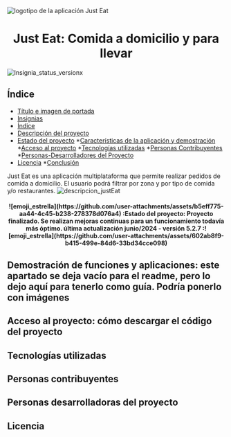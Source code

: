 ![logotipo de la aplicación Just Eat](https://github.com/user-attachments/assets/95b40374-5e7a-4e2f-8e32-906201b2db20)
<h1 align="center"> Just Eat: Comida a domicilio y para llevar </h1>

![Insignia_status_versionx](https://github.com/user-attachments/assets/91114d96-c5e4-4369-afde-e3882ce22aca)

## Índice

* [Título e imagen de portada](#Título-e-imagen-de-portada)
* [Insignias](#insignias)
* [Índice](#índice)
* [Descripción del proyecto](#descripción-del-proyecto)
* [Estado del proyecto](#Estado-del-proyecto)
*[Características de la aplicación y demostración](#Características-de-la-aplicación-y-demostración)
*[Acceso al proyecto](#acceso-proyecto)
*[Tecnologías utilizadas](#tecnologías-utilizadas)
*[Personas Contribuyentes](#personas-contribuyentes)
*[Personas-Desarrolladores del Proyecto](#personas-desarrolladores)
* [Licencia](#licencia)
*[Conclusión](#conclusión)

Just Eat es una aplicación multiplataforma que permite realizar pedidos de comida a domicilio. El usuario podrá filtrar por zona y por tipo de comida y/o restaurantes.
![descripcion_justEat](https://github.com/user-attachments/assets/12767100-efa1-4c5f-b245-835798e8287c)

<h4 align="center">
![emoji_estrella](https://github.com/user-attachments/assets/b5eff775-aa44-4c45-b238-278378d076a4)
:Estado del proyecto: Proyecto finalizado. Se realizan mejoras continuas para un funcionamiento todavía más óptimo. última actualización junio/2024 - versión 5.2.7 :![emoji_estrella](https://github.com/user-attachments/assets/602ab8f9-b415-499e-84d6-33bd34cce098)
</h4>

## Demostración de funciones y aplicaciones: este apartado se deja vacío para el readme, pero lo dejo aquí para tenerlo como guía. Podría ponerlo con imágenes
## Acceso al proyecto: cómo descargar el código del proyecto
## Tecnologías utilizadas
## Personas contribuyentes
## Personas desarrolladoras del proyecto
## Licencia








